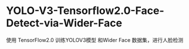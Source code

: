 # YOLO-V3-Tensorflow2.0-Face-Detect-via-Wider-Face
使用 TensorFlow2.0  训练YOLOV3模型 和Wider Face 数据集，进行人脸检测 
